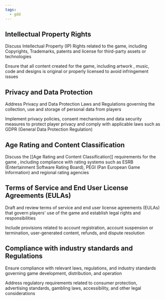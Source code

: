 ```yaml
---
tags:
  - gdd
---
```

## Intellectual Property Rights
Discuss Intellectual Property (IP) Rights related to the game, including Copyrights, Trademarks, patents and license for third-party assets or technologies

Ensure that all content created for the game, including artwork , music, code and designs is original or properly licensed to avoid infringement issues

## Privacy and Data Protection
Address Privacy and Data Protection Laws and Regulations governing the collection, use and storage of personal data from players

Implement privacy policies, consent mechanisms and data security measures to protect player privacy and comply with applicable laws such as GDPR (General Data Protection Regulation)

## Age Rating and Content Classification
Discuss the [[Age Rating and Content Classification]] requirements for the game , including compliance with rating systems such as ESRB (Entertainment Software Rating Board), PEGI (Pan European Game Information) and regional rating agencies

## Terms of Service and End User License Agreements (EULAs)
Draft and review terms of service and end user license agreements (EULAs) that govern players' use of the game and establish legal rights and responsibilities

Include provisions related to account registration, account suspension or termination, user-generated content, refunds, and dispute resolution

## Compliance with industry standards and Regulations
Ensure compliance with relevant laws, regulations, and industry standards governing game development, distribution, and operation

Address regulatory requirements related to consumer protection, advertising standards, gambling laws, accessibility, and other legal considerations
